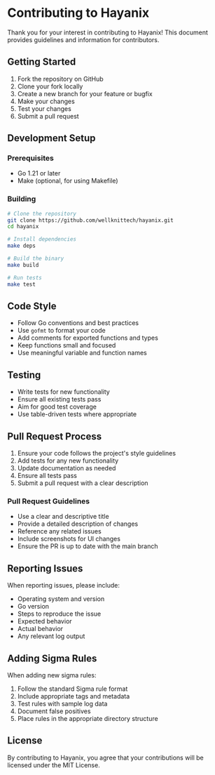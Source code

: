 # Contributing to Hayanix

Thank you for your interest in contributing to Hayanix! This document provides guidelines and information for contributors.

## Getting Started

1. Fork the repository on GitHub
2. Clone your fork locally
3. Create a new branch for your feature or bugfix
4. Make your changes
5. Test your changes
6. Submit a pull request

## Development Setup

### Prerequisites
- Go 1.21 or later
- Make (optional, for using Makefile)

### Building
```bash
# Clone the repository
git clone https://github.com/wellknittech/hayanix.git
cd hayanix

# Install dependencies
make deps

# Build the binary
make build

# Run tests
make test
```

## Code Style

- Follow Go conventions and best practices
- Use `gofmt` to format your code
- Add comments for exported functions and types
- Keep functions small and focused
- Use meaningful variable and function names

## Testing

- Write tests for new functionality
- Ensure all existing tests pass
- Aim for good test coverage
- Use table-driven tests where appropriate

## Pull Request Process

1. Ensure your code follows the project's style guidelines
2. Add tests for any new functionality
3. Update documentation as needed
4. Ensure all tests pass
5. Submit a pull request with a clear description

### Pull Request Guidelines

- Use a clear and descriptive title
- Provide a detailed description of changes
- Reference any related issues
- Include screenshots for UI changes
- Ensure the PR is up to date with the main branch

## Reporting Issues

When reporting issues, please include:

- Operating system and version
- Go version
- Steps to reproduce the issue
- Expected behavior
- Actual behavior
- Any relevant log output

## Adding Sigma Rules

When adding new sigma rules:

1. Follow the standard Sigma rule format
2. Include appropriate tags and metadata
3. Test rules with sample log data
4. Document false positives
5. Place rules in the appropriate directory structure

## License

By contributing to Hayanix, you agree that your contributions will be licensed under the MIT License.
